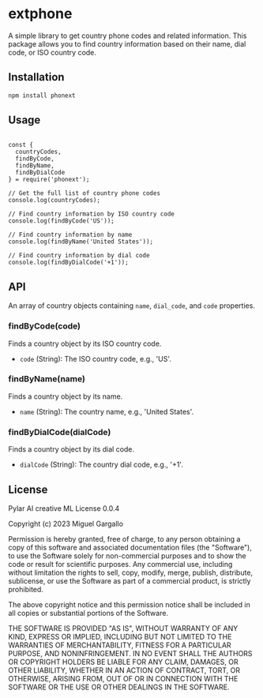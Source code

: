 # extphone

A simple library to get country phone codes and related information. This package allows you to find country information based on their name, dial code, or ISO country code.

## Installation

```bash
npm install phonext
```

## Usage

```

const {
  countryCodes,
  findByCode,
  findByName,
  findByDialCode
} = require('phonext');

// Get the full list of country phone codes
console.log(countryCodes);

// Find country information by ISO country code
console.log(findByCode('US'));

// Find country information by name
console.log(findByName('United States'));

// Find country information by dial code
console.log(findByDialCode('+1'));

```

## API

An array of country objects containing `name`, `dial_code`, and `code` properties.

### findByCode(code)

Finds a country object by its ISO country code.

- `code` (String): The ISO country code, e.g., 'US'.

### findByName(name)

Finds a country object by its name.

- `name` (String): The country name, e.g., 'United States'.

### findByDialCode(dialCode)

Finds a country object by its dial code.

- `dialCode` (String): The country dial code, e.g., '+1'.

## License

Pylar AI creative ML License 0.0.4

Copyright (c) 2023 Miguel Gargallo

Permission is hereby granted, free of charge, to any person obtaining a copy of this software and associated documentation files (the "Software"), to use the Software solely for non-commercial purposes and to show the code or result for scientific purposes. Any commercial use, including without limitation the rights to sell, copy, modify, merge, publish, distribute, sublicense, or use the Software as part of a commercial product, is strictly prohibited.

The above copyright notice and this permission notice shall be included in all copies or substantial portions of the Software.

THE SOFTWARE IS PROVIDED "AS IS", WITHOUT WARRANTY OF ANY KIND, EXPRESS OR IMPLIED, INCLUDING BUT NOT LIMITED TO THE WARRANTIES OF MERCHANTABILITY, FITNESS FOR A PARTICULAR PURPOSE, AND NONINFRINGEMENT. IN NO EVENT SHALL THE AUTHORS OR COPYRIGHT HOLDERS BE LIABLE FOR ANY CLAIM, DAMAGES, OR OTHER LIABILITY, WHETHER IN AN ACTION OF CONTRACT, TORT, OR OTHERWISE, ARISING FROM, OUT OF OR IN CONNECTION WITH THE SOFTWARE OR THE USE OR OTHER DEALINGS IN THE SOFTWARE.
